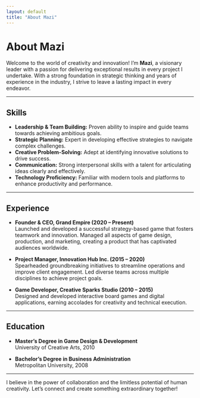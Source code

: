```yaml
---
layout: default
title: "About Mazi"
---
```


# About Mazi

Welcome to the world of creativity and innovation! I’m **Mazi**, a visionary leader with a passion for delivering exceptional results in every project I undertake. With a strong foundation in strategic thinking and years of experience in the industry, I strive to leave a lasting impact in every endeavor.

---

## Skills

- **Leadership & Team Building:** Proven ability to inspire and guide teams towards achieving ambitious goals.
- **Strategic Planning:** Expert in developing effective strategies to navigate complex challenges.
- **Creative Problem-Solving:** Adept at identifying innovative solutions to drive success.
- **Communication:** Strong interpersonal skills with a talent for articulating ideas clearly and effectively.
- **Technology Proficiency:** Familiar with modern tools and platforms to enhance productivity and performance.

---

## Experience

- **Founder & CEO, Grand Empire (2020 – Present)**  
  Launched and developed a successful strategy-based game that fosters teamwork and innovation. Managed all aspects of game design, production, and marketing, creating a product that has captivated audiences worldwide.

- **Project Manager, Innovation Hub Inc. (2015 – 2020)**  
  Spearheaded groundbreaking initiatives to streamline operations and improve client engagement. Led diverse teams across multiple disciplines to achieve project goals.

- **Game Developer, Creative Sparks Studio (2010 – 2015)**  
  Designed and developed interactive board games and digital applications, earning accolades for creativity and technical execution.

---

## Education

- **Master’s Degree in Game Design & Development**  
  University of Creative Arts, 2010  

- **Bachelor’s Degree in Business Administration**  
  Metropolitan University, 2008  

---

I believe in the power of collaboration and the limitless potential of human creativity. Let’s connect and create something extraordinary together!
